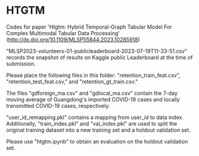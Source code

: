 # HTGTM
Codes for paper 'Htgtm: Hybrid Temporal-Graph Tabular Model For Complex Multimodal Tabular Data Processing' (http://dx.doi.org/10.1109/MLSP55844.2023.10285918)

"MLSP2023-volunteers-01-publicleaderboard-2023-07-19T11-33-51.csv" records the snapshot of results on Kaggle public Leaderboard at the time of submission.

Please place the following files in this folder: "retention_train_feat.csv", "retention_test_feat.csv," and "retention_gt_train.csv."

The files "gdforeign_ma.csv" and "gdlocal_ma.csv" contain the 7-day moving average of Guangdong's imported COVID-19 cases and locally transmitted COVID-19 cases, respectively.

"user_id_remapping.pkl" contains a mapping from user_id to data index. Additionally, "train_index.pkl" and "val_index.pkl" are used to split the original training dataset into a new training set and a holdout validation set.

Please use "htgtm.ipynb" to obtain an evaluation on the holdout validation set.
